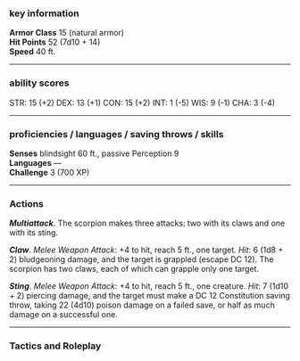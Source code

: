 ### key information

**Armor Class** 15 (natural armor)  
**Hit Points** 52 (7d10 + 14)  
**Speed** 40 ft.

---
### ability scores

STR: 15 (+2) 
DEX: 13 (+1)
CON: 15 (+2)
INT: 1 (-5)
WIS: 9 (-1)
CHA: 3 (-4)

---
### proficiencies / languages / saving throws / skills

**Senses** blindsight 60 ft., passive Perception 9  
**Languages** —  
**Challenge** 3 (700 XP)

---
### Actions

**_Multiattack_**. The scorpion makes three attacks: two with its claws and one with its sting.

**_Claw_**. _Melee Weapon Attack_: +4 to hit, reach 5 ft., one target. _Hit_: 6 (1d8 + 2) bludgeoning damage, and the target is grappled (escape DC 12). The scorpion has two claws, each of which can grapple only one target.

**_Sting_**. _Melee Weapon Attack_: +4 to hit, reach 5 ft., one creature. _Hit_: 7 (1d10 + 2) piercing damage, and the target must make a DC 12 Constitution saving throw, taking 22 (4d10) poison damage on a failed save, or half as much damage on a successful one.

---
### Tactics and Roleplay